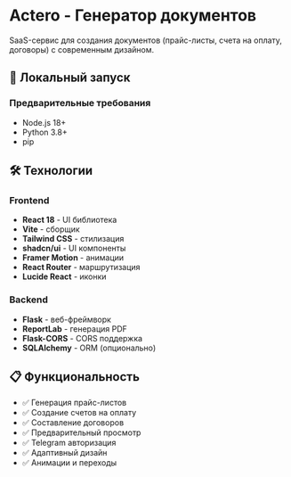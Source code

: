 # Actero - Генератор документов

SaaS-сервис для создания документов (прайс-листы, счета на оплату, договоры) с современным дизайном.

## 🚀 Локальный запуск

### Предварительные требования

- Node.js 18+
- Python 3.8+
- pip

## 🛠 Технологии

### Frontend

- **React 18** - UI библиотека
- **Vite** - сборщик
- **Tailwind CSS** - стилизация
- **shadcn/ui** - UI компоненты
- **Framer Motion** - анимации
- **React Router** - маршрутизация
- **Lucide React** - иконки

### Backend

- **Flask** - веб-фреймворк
- **ReportLab** - генерация PDF
- **Flask-CORS** - CORS поддержка
- **SQLAlchemy** - ORM (опционально)

## 📋 Функциональность

- ✅ Генерация прайс-листов
- ✅ Создание счетов на оплату
- ✅ Составление договоров
- ✅ Предварительный просмотр
- ✅ Telegram авторизация
- ✅ Адаптивный дизайн
- ✅ Анимации и переходы

